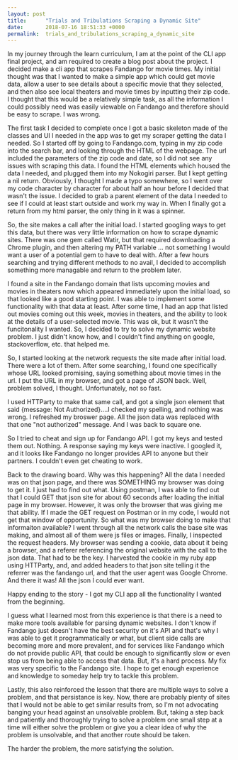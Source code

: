 ```yaml
---
layout: post
title:      "Trials and Tribulations Scraping a Dynamic Site"
date:       2018-07-16 18:51:33 +0000
permalink:  trials_and_tribulations_scraping_a_dynamic_site
---
```



In my journey through the learn curriculum, I am at the point of the CLI app final project, and am required to create a blog post about the project. I decided make a cli app that scrapes Fandango for movie times. My initial thought was that I wanted to make a simple app which could get movie data, allow a user to see details about a specific movie that they selected, and then also see local theaters and movie times by inputting their zip code. I thought that this would be a relatively simple task, as all the information I could possibly need was easily viewable on Fandango and therefore should be easy to scrape. I was wrong.

The first task I decided to complete once I got a basic skeleton made of the classes and UI I needed in the app was to get my scraper getting the data I needed. So I started off by going to Fandango.com, typing in my zip code into the search bar, and looking through the HTML of the webpage. The url included the parameters of the zip code and date, so I did not see any issues with scraping this data. I found the HTML elements which housed the data I needed, and plugged them into my Nokogiri parser. But I kept getting a nil return. Obviously, I thought I made a typo somewhere, so I went over my code character by character for about half an hour before I decided that wasn't the issue. I decided to grab a parent element of the data I needed to see if I could at least start outside and work my way in. When I finally got a return from my html parser, the only thing in it was a spinner. 

So, the site makes a call after the initial load. I started googling ways to get this data, but there was very little information on how to scrape dynamic sites. There was one gem called Watir, but that required downloading a Chrome plugin, and then altering my PATH variable ... not something I would want a user of a potential gem to have to deal with. After a few hours searching and trying different methods to no avail, I decided to accomplish something more managable and return to the problem later. 

I found a site in the Fandango domain that lists upcoming movies and movies in theaters now which appeared immediately upon the initial load, so that looked like a good starting point. I was able to implement some functionality with that data at least. After some time, I had an app that listed out movies coming out this week, movies in theaters, and the ability to look at the details of a user-selected movie. This was ok, but it wasn't the funcitonality I wanted. So, I decided to try to solve my dynamic website problem. I just didn't know how, and I couldn't find anything on google, stackoverflow, etc. that helped me.

So, I started looking at the network requests the site made after initial load. There were a lot of them. After some searching, I found one specifically whose URL looked promising, saying something about movie times in the url. I put the URL in my browser, and got a page of JSON back. Well, problem solved, I thought. Unfortunately, not so fast. 

I used HTTParty to make that same call, and got a single json element that said {message: Not Authorized}....I checked my spelling, and nothing was wrong. I refreshed my broswer page. All the json data was replaced with that one "not authorized" message. And I was back to square one. 

So I tried to cheat and sign up for Fandango API. I got my keys and tested them out. Nothing. A response saying my keys were inactive. I googled it, and it looks like Fandango no longer provides API to anyone but their partners. I couldn't even get cheating to work.

Back to the drawing board. Why was this happening? All the data I needed was on that json page, and there was SOMETHING my browser was doing to get it. I just had to find out what. Using postman, I was able to find out that I could GET that json site for about 60 seconds after loading the initial page in my browser. However, it was only the browser that was giving me that ability. If I made the GET request on Postman or in my code, I would not get that window of opportunity. So  what was my browser doing to make that informaiton available? I went through all the network calls the base site was making, and almost all of them were js files or images. Finally, I inspected the request headers. My browser was sending a cookie, data about it being a browser, and a referer referencing the original website with the call to the json data. That had to be the key. I harvested the cookie in my ruby app using HTTParty, and, and added headers to that json site telling it the referrer was the fandango url, and that the user agent was Google Chrome. And there it was! All the json I could ever want. 

Happy ending to the story - I got my CLI app all the functionality I wanted from the beginning.

I guess what I learned most from this experience is that there is a need to make more tools available for parsing dynamic websites. I don't know if Fandango just doesn't have the best security on it's API and that's why I was able to get it programmatically or what, but client side calls are becoming more and more prevalent, and for services like Fandango which do not provide public API, that could be enough to significantly slow or even stop us from being able to access that data. But, it's a hard process. My fix was very specific to the Fandango site. I hope to get enough experience and knowledge to someday help try to tackle this problem. 

Lastly, this also reinforced the lesson that there are multiple ways to solve a problem, and that persistance is key. Now, there are probably plenty of sites that I would not be able to get similar results from, so I'm not advocating banging your head against an unsolvable problem. But, taking a step back and patiently and thoroughly trying to solve a problem one small step at a time will either solve the problem or give you a clear idea of why the problem is unsolvable, and that another route should be taken. 

The harder the problem, the more satisfying the solution.
